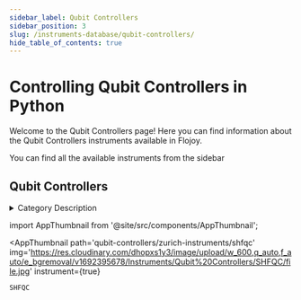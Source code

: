 ```yaml
--- 
sidebar_label: Qubit Controllers
sidebar_position: 3
slug: /instruments-database/qubit-controllers/
hide_table_of_contents: true
---
```


# Controlling Qubit Controllers in Python

Welcome to the Qubit Controllers page! Here you can find information about the Qubit Controllers instruments available in Flojoy.

You can find all the available instruments from the sidebar


## Qubit Controllers 

<details> 
<summary>Category Description</summary> 
Each control channel of the SHFQC has its own powerful sequencer for creating phase- and timing-programmable waveforms, so that a single SHFQC can control or couple qubits with pulses from DC to 8.5 GHz, and react at any time on measurements from the readout channel. With the SHFQC-16W upgrade option, the readout channel's freely configurable integration weights and readout-pulse memories are doubled from 8 to 16. This provides more flexibility in configuring the readout, e.g. by enabling full real-time control and readout of 6 qutrits.
</details> 

<!-- Custom component -->
import AppThumbnail from '@site/src/components/AppThumbnail';

<div className="flex flex-wrap">

<AppThumbnail 
    path='qubit-controllers/zurich-instruments/shfqc'
    img='https://res.cloudinary.com/dhopxs1y3/image/upload/w_600,q_auto,f_auto/e_bgremoval/v1692395678/Instruments/Qubit%20Controllers/SHFQC/file.jpg'
    instrument={true}
>
    SHFQC
</AppThumbnail>
</div>